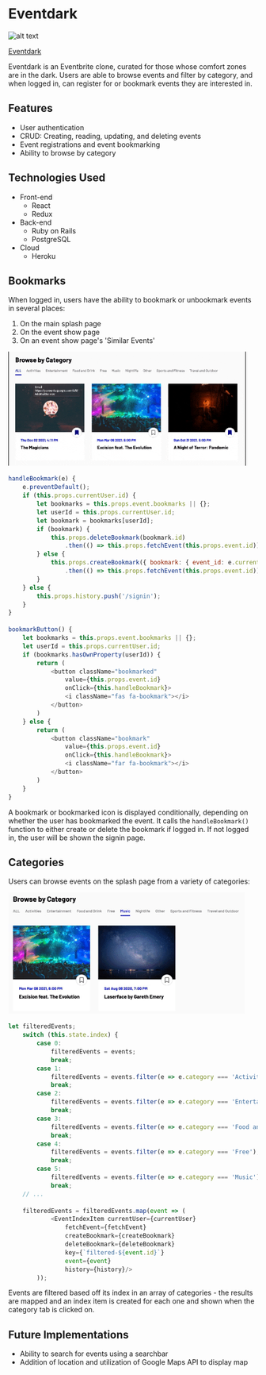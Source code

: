 # Eventdark

![alt text](app/assets/images/eventdark.png "eventdark")

[Eventdark](app/assets/images/eventdark.png)

Eventdark is an Eventbrite clone, curated for those whose comfort zones are in 
the dark. Users are able to browse events and filter by category, and when
logged in, can register for or bookmark events they are interested in.

## Features

* User authentication
* CRUD: Creating, reading, updating, and deleting events
* Event registrations and event bookmarking
* Ability to browse by category

## Technologies Used

* Front-end
    * React
    * Redux
* Back-end
    * Ruby on Rails
    * PostgreSQL
* Cloud
    * Heroku

## Bookmarks
When logged in, users have the ability to bookmark or unbookmark events in several places:
1. On the main splash page
2. On the event show page
3. On an event show page's 'Similar Events'

![](app/assets/images/bookmarks.gif)

```javascript
handleBookmark(e) {
    e.preventDefault();
    if (this.props.currentUser.id) {
        let bookmarks = this.props.event.bookmarks || {};
        let userId = this.props.currentUser.id;
        let bookmark = bookmarks[userId];
        if (bookmark) {
            this.props.deleteBookmark(bookmark.id)
                .then(() => this.props.fetchEvent(this.props.event.id));
        } else {
            this.props.createBookmark({ bookmark: { event_id: e.currentTarget.value } })
                .then(() => this.props.fetchEvent(this.props.event.id));
        }
    } else {
        this.props.history.push('/signin');
    }
}

bookmarkButton() {
    let bookmarks = this.props.event.bookmarks || {};
    let userId = this.props.currentUser.id;
    if (bookmarks.hasOwnProperty(userId)) {
        return (
            <button className="bookmarked" 
                value={this.props.event.id}
                onClick={this.handleBookmark}>
                <i className="fas fa-bookmark"></i>
            </button>
        )
    } else {
        return (
            <button className="bookmark"
                value={this.props.event.id}
                onClick={this.handleBookmark}>
                <i className="far fa-bookmark"></i>
            </button>
        )
    }
}
```

A bookmark or bookmarked icon is displayed conditionally, depending on whether
the user has bookmarked the event. It calls the ```handleBookmark()``` function
to either create or delete the bookmark if logged in. If not logged in, the 
user will be shown the signin page.

## Categories
Users can browse events on the splash page from a variety of categories:

![](app/assets/images/category.gif)

```javascript
let filteredEvents;
    switch (this.state.index) {
        case 0:
            filteredEvents = events;
            break;
        case 1:
            filteredEvents = events.filter(e => e.category === 'Activities');
            break;
        case 2:
            filteredEvents = events.filter(e => e.category === 'Entertainment');
            break;
        case 3:
            filteredEvents = events.filter(e => e.category === 'Food and Drink');
            break;
        case 4:
            filteredEvents = events.filter(e => e.category === 'Free');
            break;
        case 5:
            filteredEvents = events.filter(e => e.category === 'Music');
            break;
    // ...

    filteredEvents = filteredEvents.map(event => (
            <EventIndexItem currentUser={currentUser}
                fetchEvent={fetchEvent}
                createBookmark={createBookmark}
                deleteBookmark={deleteBookmark}
                key={`filtered-${event.id}`}
                event={event}
                history={history}/>
        ));
```

Events are filtered based off its index in an array of categories - the
results are mapped and an index item is created for each one and shown
when the category tab is clicked on.

## Future Implementations

* Ability to search for events using a searchbar
* Addition of location and utilization of Google Maps API to display map